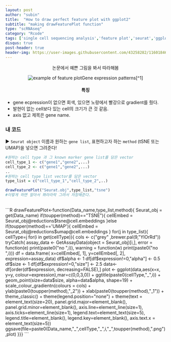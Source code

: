 ```yaml
---
layout: post
author: "subin"
title:  "How to draw perfect feature plot with ggplot2"
subtitle: "making drawFeaturePlot function"
type: "scRNAseq"
category: "Rcode"
tags: ['single cell sequencing analysis','feature plot','seurat','ggplot2','featurePlot']
disqus: true
post-header: true
header-img: https://user-images.githubusercontent.com/43258282/116018464-06321380-a67d-11eb-9975-f742c1f2b5fe.png
---
```

<center>논문에서 예쁜 그림을 봐서 따라해봄</center>
<p align="center"><img src="https://user-images.githubusercontent.com/43258282/116025994-b65b4880-a68c-11eb-94af-056ac7005906.jpg" alt="example of feature plot">Gene expression patterns[^1] </p>


#### <center> **특징** </center>
- gene ecpression이 없으면 회색, 있으면 노랑에서 빨강으로 gradient를 줬다.
- 발현이 없는 cell보다 있는 cell의  크기가 큰 것 같음.
- axis 없고 제목은 gene name.


### 내 코드
▶ `Seurat object` 이름과 원하는 `gene list`,  표현하고자 하는 `method` (tSNE 또는 UMAP)을 넣으면 그려준다!  

```R
#원하는 cell type 과 그 known marker gene list를 담은 vector
cell_type_1 <- c("gene1","gene2",...) 
cell_type_2 <- c("gene1","gene2",...)
..
#원하는 cell type list vector를 담은 vector
type_list = c("cell_type_1","cell_type_2",..)

drawFeaturePlot("Seurat.obj",type_list,"tsne")
#이렇게 하면 알아서 쫘라라락 그려서 저장해준다.
```
<br/>
```R
drawFeaturePlot<-function(Data_name,type_list,method){
  Seurat_obj = get(Data_name)
  if(toupper(method)=="TSNE"){
		cellEmbed = Seurat_obj@reductions$tsne@cell.embeddings
  	}else if(toupper(method)=='UMAP'){
		cellEmbed = Seurat_obj@reductions$umap@cell.embeddings
  	}
  for(j in type_list){
    cellType=j
    for(i in get(cellType)){
      cols <- c("grey" ,brewer.pal(9,"YlOrRd"))
      tryCatch(
        assay_data <- GetAssayData(object = Seurat_obj)[i,],
        error = function(e) print(paste0("no ",i)),
        warning = function(w) print(paste0("no ",i)))
        df = data.frame(
            x=cellEmbed[, 1], 
            y=cellEmbed[, 2], 
            expression=assay_data)
        df$alpha <- 1
        df[df$expression!=0,"alpha"] <- 0.5
        df$size <- 1
        df[df$expression!=0,"size"] <- 2.5
        data<-df[order(df$expression, decreasing=FALSE),]
        plot <- ggplot(data,aes(x=x, y=y, colour=expression),mar=c(0,0,3,0)) + 
          ggtitle(paste0(cellType,"_",i)) +
            geom_point(size=data$size, alpha=data$alpha, shape=19) + 
            scale_colour_gradientn(colours = cols) +
            ylab(paste0(toupper(method),"_2")) + xlab(paste0(toupper(method),"_1")) + 
          theme_classic() + theme(legend.position="none") +
            theme(text = element_text(size=20),
            panel.grid.major=element_blank(),
            panel.grid.minor=element_blank(), 
            axis.line=element_line(size=1),
            axis.ticks=element_line(size=1),
            legend.text=element_text(size=5), 
            legend.title=element_blank(),
            legend.key=element_blank(),
            axis.text.x = element_text(size=5)) 
        ggsave(file=paste0(Data_name,"_",cellType,"_",i,"_",toupper(method),".png"),plot)
    }}}
```

<br/><br/><br/><br/><br/>



[^1]:Rosenberg, Alexander B., et al. ["Single-cell profiling of the developing mouse brain and spinal cord with split-pool barcoding."]((https://science.sciencemag.org/content/360/6385/176)) Science 360.6385 (2018): 176-182. 